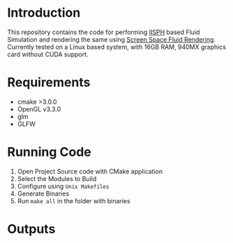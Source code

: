 # Introduction

This repository contains the code for performing [IISPH](https://cg.informatik.uni-freiburg.de/publications/2013_TVCG_IISPH.pdf) based Fluid Simulation and rendering the same using [Screen Space Fluid Rendering](http://www.cs.rug.nl/~roe/publications/fluidcurvature.pdf). Currently tested on a Linux based system, with 16GB RAM, 940MX graphics card without CUDA support. 

# Requirements

- cmake >3.0.0
- OpenGL v3.3.0
- glm
- GLFW

# Running Code

1. Open Project Source code with CMake application
2. Select the Modules to Build
3. Configure using `Unix Makefiles`
4. Generate Binaries
5. Run `make all` in the folder with binaries

# Outputs
